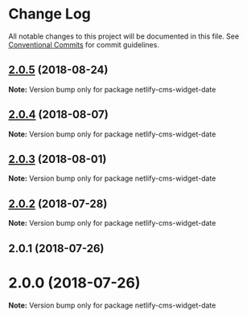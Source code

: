 # Change Log

All notable changes to this project will be documented in this file.
See [Conventional Commits](https://conventionalcommits.org) for commit guidelines.

<a name="2.0.5"></a>
## [2.0.5](https://github.com/netlify/netlify-cms/tree/master/packages/netlify-cms-widget-date/compare/netlify-cms-widget-date@2.0.4...netlify-cms-widget-date@2.0.5) (2018-08-24)




**Note:** Version bump only for package netlify-cms-widget-date

<a name="2.0.4"></a>
## [2.0.4](https://github.com/netlify/netlify-cms/tree/master/packages/netlify-cms-widget-date/compare/netlify-cms-widget-date@2.0.3...netlify-cms-widget-date@2.0.4) (2018-08-07)




**Note:** Version bump only for package netlify-cms-widget-date

<a name="2.0.3"></a>
## [2.0.3](https://github.com/netlify/netlify-cms/tree/master/packages/netlify-cms-widget-date/compare/netlify-cms-widget-date@2.0.2...netlify-cms-widget-date@2.0.3) (2018-08-01)




**Note:** Version bump only for package netlify-cms-widget-date

<a name="2.0.2"></a>
## [2.0.2](https://github.com/netlify/netlify-cms/tree/master/packages/netlify-cms-widget-date/compare/netlify-cms-widget-date@2.0.1...netlify-cms-widget-date@2.0.2) (2018-07-28)




**Note:** Version bump only for package netlify-cms-widget-date

<a name="2.0.1"></a>
## 2.0.1 (2018-07-26)



<a name="2.0.0"></a>
# 2.0.0 (2018-07-26)




**Note:** Version bump only for package netlify-cms-widget-date

